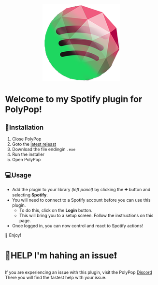 <p align="center">
    <img src="static/icon.png?raw=true" alt="PolyPop Spotify Plugin Logo" />
</p>


# Welcome to my Spotify plugin for PolyPop!

## 🚀Installation

1. Close PolyPop
2. Goto the [latest releast](https://github.com/Jabbey92/PolyPop-Spotify-Plugin/releases/latest)
3. Download the file endingin `.exe`
4. Run the installer
5. Open PolyPop

## 💻Usage

- Add the plugin to your library *(left panel)* by clicking the ➕ button and selecting **Spotify**.
- You will need to connect to a Spotify account before you can use this plugin.
    - To do this, click on the __Login__ button.
    - This will bring you to a setup screen. Follow the instructions on this page.
- Once logged in, you can now control and react to Spotify actions!

🎵 Enjoy!

# 🚨HELP I'm hahing an issue❗
If you are experiencing an issue with this plugin, visit the PolyPop [Discord](https://discord.gg/QCFSQTaJW6)
There you will find the fastest help with your issue.